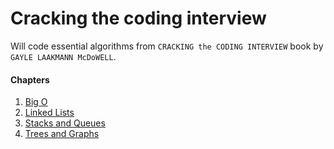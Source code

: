 # Cracking the coding interview
Will code essential algorithms from `CRACKING the CODING INTERVIEW` book by `GAYLE LAAKMANN McDoWELL`.

#### Chapters
1. [Big O](./Big%20O/big-o.md)
2. [Linked Lists](./linked%20lists/)
3. [Stacks and Queues](./stacks%20and%20queues/)
4. [Trees and Graphs](./Trees%20and%20Graphs)